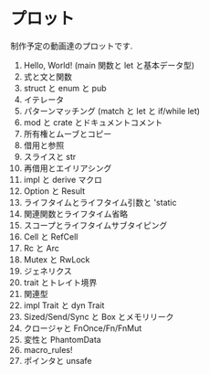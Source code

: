 # プロット

制作予定の動画達のプロットです.

1. Hello, World! (main 関数と let と基本データ型)
2. 式と文と関数
3. struct と enum と pub
4. イテレータ
5. パターンマッチング (match と let と if/while let)
6. mod と crate とドキュメントコメント
7. 所有権とムーブとコピー
8. 借用と参照
9. スライスと str
10. 再借用とエイリアシング
11. impl と derive マクロ
12. Option と Result
13. ライフタイムとライフタイム引数と 'static
14. 関連関数とライフタイム省略
15. スコープとライフタイムサブタイピング
16. Cell と RefCell
17. Rc と Arc
18. Mutex と RwLock
19. ジェネリクス
20. trait とトレイト境界
21. 関連型
22. impl Trait と dyn Trait
23. Sized/Send/Sync と Box とメモリリーク
24. クロージャと FnOnce/Fn/FnMut
25. 変性と PhantomData
26. macro_rules!
27. ポインタと unsafe
